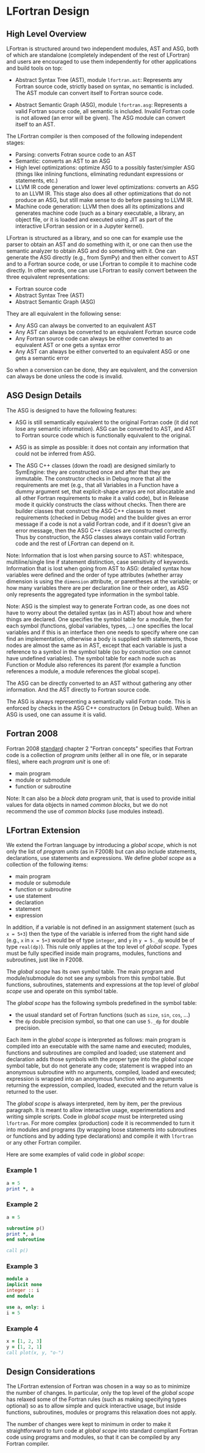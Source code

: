 # LFortran Design

## High Level Overview

LFortran is structured around two independent modules, AST and ASG, both of
which are standalone (completely independent of the rest of LFortran) and users
are encouraged to use them independently for other applications and build tools
on top:

* Abstract Syntax Tree (AST), module `lfortran.ast`: Represents any Fortran
  source code, strictly based on syntax, no semantic is included. The AST
  module can convert itself to Fortran source code.

* Abstract Semantic Graph (ASG), module `lfortran.asg`: Represents a valid
  Fortran source code, all semantic is included. Invalid Fortran code is not
  allowed (an error will be given). The ASG module can convert itself to an
  AST.

The LFortran compiler is then composed of the following independent stages:

* Parsing: converts Fotran source code to an AST
* Semantic: converts an AST to an ASG
* High level optimizations: optimize ASG to a possibly faster/simpler ASG
  (things like inlining functions, eliminating redundant expressions or
  statements, etc.)
* LLVM IR code generation and lower level optimizations: converts an ASG to an
  LLVM IR. This stage also does all other optimizations that do not produce an
  ASG, but still make sense to do before passing to LLVM IR.
* Machine code generation: LLVM then does all its optimizations and generates
  machine code (such as a binary executable, a library, an object file, or it
  is loaded and executed using JIT as part of the interactive LFortran session
  or in a Jupyter kernel).

LFortran is structured as a library, and so one can for example use the parser
to obtain an AST and do something with it, or one can then use the semantic
analyzer to obtain ASG and do something with it. One can generate the ASG
directly (e.g., from SymPy) and then either convert to AST and to a Fortran
source code, or use LFortran to compile it to machine code directly. In other
words, one can use LFortran to easily convert between the three equivalent
representations:

* Fortran source code
* Abstract Syntax Tree (AST)
* Abstract Semantic Graph (ASG)

They are all equivalent in the following sense:

* Any ASG can always be converted to an equivalent AST
* Any AST can always be converted to an equivalent Fortran source code
* Any Fortran source code can always be either converted to an equivalent AST
  or one gets a syntax error
* Any AST can always be either converted to an equivalent ASG or one gets a
  semantic error

So when a conversion can be done, they are equivalent, and the conversion can
always be done unless the code is invalid.

## ASG Design Details

The ASG is designed to have the following features:

* ASG is still semantically equivalent to the original Fortran code (it did not
  lose any semantic information). ASG can be converted to AST, and AST to
  Fortran source code which is functionally equivalent to the original.

* ASG is as simple as possible: it does not contain any information that could
  not be inferred from ASG.

* The ASG C++ classes (down the road) are designed similarly to SymEngine: they
  are constructed once and after that they are immutable. The constructor
  checks in Debug more that all the requirements are met (e.g., that all
  Variables in a Function have a dummy argument set, that explicit-shape arrays
  are not allocatable and all other Fortran requirements to make it a valid
  code), but in Release mode it quickly constructs the class without checks.
  Then there are builder classes that construct the ASG C++ classes to meet
  requirements (checked in Debug mode) and the builder gives an error message
  if a code is not a valid Fortran code, and if it doesn't give an error
  message, then the ASG C++ classes are constructed correctly. Thus by
  construction, the ASG classes always contain valid Fortran code and the rest
  of LFortran can depend on it.

Note: Information that is lost when parsing source to AST: whitespace,
multiline/single line if statement distinction, case sensitivity of keywords.
Information that is lost when going from AST to ASG: detailed syntax how
variables were defined and the order of type attributes (whether array
dimension is using the `dimension` attribute, or parentheses at the variable;
or how many variables there are per declaration line or their order), as ASG
only represents the aggregated type information in the symbol table.

Note: ASG is the simplest way to generate Fortran code, as one does not
have to worry about the detailed syntax (as in AST) about how and where
things are declared. One specifies the symbol table for a module, then for
each symbol (functions, global variables, types, ...) one specifies the local
variables and if this is an interface then one needs to specify where one can
find an implementation, otherwise a body is supplied with statements, those
nodes are almost the same as in AST, except that each variable is just a
reference to a symbol in the symbol table (so by construction one cannot have
undefined variables). The symbol table for each node such as Function or Module
also references its parent (for example a function references a module,
a module references the global scope).

The ASG can be directly converted to an AST without gathering any other
information. And the AST directly to Fortran source code.

The ASG is always representing a semantically valid Fortran code.  This is
enforced by checks in the ASG C++ constructors (in Debug build).
When an ASG is used, one can assume it is valid.

## Fortran 2008

Fortran 2008 [standard](https://j3-fortran.org/doc/year/10/10-007.pdf) chapter
2 "Fortran concepts" specifies that Fortran code is a collection of _program
units_ (either all in one file, or in separate files), where each _program
unit_ is one of:

* main program
* module or submodule
* function or subroutine

Note: It can also be a _block data_ program unit, that is used to provide
initial values for data objects in named _common blocks_, but we do not
recommend the use of _common blocks_ (use modules instead).

## LFortran Extension

We extend the Fortran language by introducing a _global scope_, which is not
only the list of _program units_ (as in F2008) but can also include statements,
declarations, use statements and expressions. We define _global scope_ as a
collection of the following items:

* main program
* module or submodule
* function or subroutine
* use statement
* declaration
* statement
* expression

In addition, if a variable is not defined in an assignment statement (such as
`x = 5+3`) then the type of the variable is inferred from the right hand side
(e.g., `x` in `x = 5+3` would be of type `integer`, and `y` in `y = 5._dp`
would be of type `real(dp)`). This rule only applies at the top level of
_global scope_. Types must be fully specified inside main programs, modules,
functions and subroutines, just like in F2008.

The _global scope_ has its own symbol table. The main program and
module/submodule do not see any symbols from this symbol table. But functions,
subroutines, statements and expressions at the top level of _global scope_ use
and operate on this symbol table.

The _global scope_ has the following symbols predefined in the symbol table:

* the usual standard set of Fortran functions (such as `size`,
  `sin`, `cos`, ...)
* the `dp` double precision symbol, so that one can use `5._dp` for double
  precision.

Each item in the _global scope_ is interpreted as follows: main program is
compiled into an executable with the same name and executed; modules,
functions and subroutines are compiled and loaded; use statement and
declaration adds those symbols with the proper type into the _global scope_
symbol table, but do not generate any code; statement is wrapped into an
anonymous subroutine with no arguments, compiled, loaded and executed;
expression is wrapped into an anonymous function with no arguments returning
the expression, compiled, loaded, executed and the return value is returned
to the user.

The _global scope_ is always interpreted, item by item, per the previous
paragraph. It is meant to allow interactive usage, experimentations and
writing simple scripts. Code in _global scope_ must be interpreted using
`lfortran`. For more complex (production) code it is recommended to turn it
into modules and programs (by wrapping loose statements into subroutines or
functions and by adding type declarations) and compile it with `lfortran` or
any other Fortran compiler.

Here are some examples of valid code in _global scope_:

### Example 1

```fortran
a = 5
print *, a
```

### Example 2

```fortran
a = 5

subroutine p()
print *, a
end subroutine

call p()
```

### Example 3

```fortran
module a
implicit none
integer :: i
end module

use a, only: i
i = 5
```

### Example 4

```fortran
x = [1, 2, 3]
y = [1, 2, 1]
call plot(x, y, "o-")
```

## Design Considerations

The LFortran extension of Fortran was chosen in a way so as to minimize the
number of changes. In particular, only the top level of the _global scope_
has relaxed some of the Fortran rules (such as making specifying types
optional) so as to allow simple and quick interactive usage, but inside
functions, subroutines, modules or programs this relaxation does not apply.

The number of changes were kept to minimum in order to make it
straightforward to turn code at _global scope_ into standard compliant
Fortran code using programs and modules, so that it can be compiled by any
Fortran compiler.
